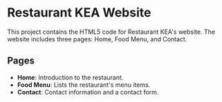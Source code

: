# Restaurant KEA Website

This project contains the HTML5 code for Restaurant KEA's website. The website includes three pages: Home, Food Menu, and Contact.

## Pages

- **Home**: Introduction to the restaurant.
- **Food Menu**: Lists the restaurant's menu items.
- **Contact**: Contact information and a contact form.
